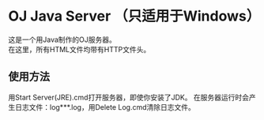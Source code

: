 # OJ Java Server （只适用于Windows）

这是一个用Java制作的OJ服务器。  
在这里，所有HTML文件均带有HTTP文件头。  

## 使用方法

用Start Server(JRE).cmd打开服务器，即使你安装了JDK。
在服务器运行时会产生日志文件：log***.log，用Delete Log.cmd清除日志文件。